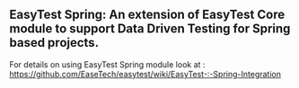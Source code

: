 EasyTest Spring: An extension of EasyTest Core module to support Data Driven Testing for Spring based projects.
------------------------------------------------------------------------------------------------------

For details on using EasyTest Spring module look at : https://github.com/EaseTech/easytest/wiki/EasyTest-:-Spring-Integration

